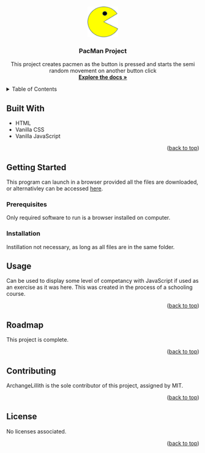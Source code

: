 <!-- Improved compatibility of back to top link: See: https://github.com/othneildrew/Best-README-Template/pull/73 -->
<a name="readme-top"></a>
<!--
*** Thanks for checking out the Best-README-Template. If you have a suggestion
*** that would make this better, please fork the repo and create a pull request
*** or simply open an issue with the tag "enhancement".
*** Don't forget to give the project a star!
*** Thanks again! Now go create something AMAZING! :D
-->



<!-- PROJECT SHIELDS -->
<!--
*** I'm using markdown "reference style" links for readability.
*** Reference links are enclosed in brackets [ ] instead of parentheses ( ).
*** See the bottom of this document for the declaration of the reference variables
*** for contributors-url, forks-url, etc. This is an optional, concise syntax you may use.
*** https://www.markdownguide.org/basic-syntax/#reference-style-links
-->

<!-- PROJECT LOGO -->
<br />
<div align="center">
  <a href="https://github.com/ArchangeLillith/PacMan-Project">
    <img src="logo.png" alt="Logo" width="80" height="80">
  </a>

<h3 align="center">PacMan Project</h3>

  <p align="center">
    This project creates pacmen as the button is pressed and starts the semi random movement on another button click
    <br />
    <a href="https://github.com/ArchangeLillith/PacMan-Project"><strong>Explore the docs »</strong></a>
    <br />
  </p>
</div>



<!-- TABLE OF CONTENTS -->
<details>
  <summary>Table of Contents</summary>
  <ol>
    <li>
      <a href="#built-with">Built With</a>
    </li>
    <li>
      <a href="#getting-started">Getting Started</a>
      <ul>
        <li><a href="#prerequisites">Prerequisites</a></li>
        <li><a href="#installation">Installation</a></li>
      </ul>
    </li>
    <li><a href="#usage">Usage</a></li>
    <li><a href="#roadmap">Roadmap</a></li>
    <li><a href="#contributing">Contributing</a></li>
    <li><a href="#license">License</a></li>
  </ol>
</details>



<!-- ABOUT THE PROJECT -->
## Built With


* HTML
* Vanilla CSS
* Vanilla JavaScript

<p align="right">(<a href="#readme-top">back to top</a>)</p>



<!-- GETTING STARTED -->
## Getting Started

This program can launch in a browser provided all the files are downloaded, or alternativley can be accessed <a href="HTTPS://archangelillith.github.io/PacMan-Project">here</a>. 

### Prerequisites

Only required software to run is a browser installed on computer. 

### Installation

Instillation not necessary, as long as all files are in the same folder.

<!-- USAGE EXAMPLES -->
## Usage

Can be used to display some level of competancy with JavaScript if used as an exercise as it was here. This was created in the process of a schooling course. 


<p align="right">(<a href="#readme-top">back to top</a>)</p>



<!-- ROADMAP -->
## Roadmap

This project is complete. 

<p align="right">(<a href="#readme-top">back to top</a>)</p>



<!-- CONTRIBUTING -->
## Contributing

ArchangeLillith is the sole contributor of this project, assigned by MIT.

<p align="right">(<a href="#readme-top">back to top</a>)</p>



<!-- LICENSE -->
## License

No licenses associated. 

<p align="right">(<a href="#readme-top">back to top</a>)</p>

